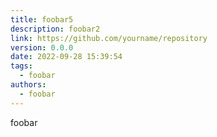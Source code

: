 ```yaml
---
title: foobar5
description: foobar2
link: https://github.com/yourname/repository
version: 0.0.0
date: 2022-09-28 15:39:54
tags:
  - foobar
authors:
  - foobar
---
```


foobar